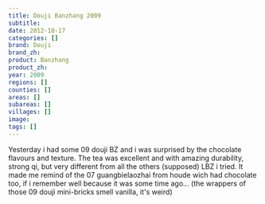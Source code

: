 ```yaml
---
title: Douji Banzhang 2009
subtitle: 
date: 2012-10-17
categories: []
brand: Douji
brand_zh: 
product: Banzhang
product_zh: 
year: 2009
regions: []
counties: []
areas: []
subareas: []
villages: []
image: 
tags: []
---
```

Yesterday i had some 09 douji BZ and i was surprised by the chocolate flavours and texture. The tea was excellent and with amazing durability, strong qi, but very different from all the others (supposed) LBZ i tried. It made me remind of the 07 guangbielaozhai from houde wich had chocolate too, if i remember well because it was some time ago...
(the wrappers of those 09 douji mini-bricks smell vanilla, it's weird)